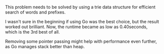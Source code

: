 This problem needs to be solved by using a trie data structure for efficient search of words and prefixes. 

I wasn't sure in the beginning if using Go was the best choice, but the result worked out brilliant. Now, the runtime became as low as 0.40seconds, which is the 3rd best of all.

Removing some pointer passing might help with performance even further, as Go manages stack better than heap.